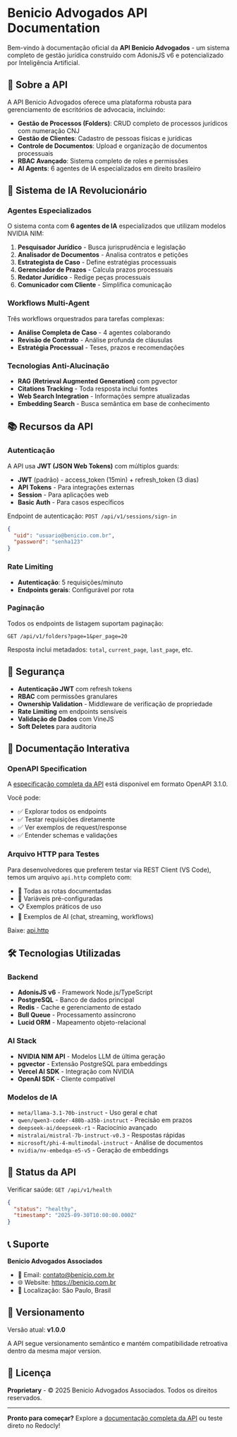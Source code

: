 # Benicio Advogados API Documentation

Bem-vindo à documentação oficial da **API Benicio Advogados** - um sistema completo de gestão jurídica construído com AdonisJS v6 e potencializado por Inteligência Artificial.

## 🚀 Sobre a API

A API Benicio Advogados oferece uma plataforma robusta para gerenciamento de escritórios de advocacia, incluindo:

- **Gestão de Processos (Folders)**: CRUD completo de processos jurídicos com numeração CNJ
- **Gestão de Clientes**: Cadastro de pessoas físicas e jurídicas
- **Controle de Documentos**: Upload e organização de documentos processuais
- **RBAC Avançado**: Sistema completo de roles e permissões
- **AI Agents**: 6 agentes de IA especializados em direito brasileiro

## 🤖 Sistema de IA Revolucionário

### Agentes Especializados

O sistema conta com **6 agentes de IA** especializados que utilizam modelos NVIDIA NIM:

1. **Pesquisador Jurídico** - Busca jurisprudência e legislação
2. **Analisador de Documentos** - Analisa contratos e petições
3. **Estrategista de Caso** - Define estratégias processuais
4. **Gerenciador de Prazos** - Calcula prazos processuais
5. **Redator Jurídico** - Redige peças processuais
6. **Comunicador com Cliente** - Simplifica comunicação

### Workflows Multi-Agent

Três workflows orquestrados para tarefas complexas:

- **Análise Completa de Caso** - 4 agentes colaborando
- **Revisão de Contrato** - Análise profunda de cláusulas
- **Estratégia Processual** - Teses, prazos e recomendações

### Tecnologias Anti-Alucinação

- **RAG (Retrieval Augmented Generation)** com pgvector
- **Citations Tracking** - Toda resposta inclui fontes
- **Web Search Integration** - Informações sempre atualizadas
- **Embedding Search** - Busca semântica em base de conhecimento

## 📚 Recursos da API

### Autenticação

A API usa **JWT (JSON Web Tokens)** com múltiplos guards:

- **JWT** (padrão) - access_token (15min) + refresh_token (3 dias)
- **API Tokens** - Para integrações externas
- **Session** - Para aplicações web
- **Basic Auth** - Para casos específicos

Endpoint de autenticação: `POST /api/v1/sessions/sign-in`

```json
{
  "uid": "usuario@benicio.com.br",
  "password": "senha123"
}
```

### Rate Limiting

- **Autenticação**: 5 requisições/minuto
- **Endpoints gerais**: Configurável por rota

### Paginação

Todos os endpoints de listagem suportam paginação:

```
GET /api/v1/folders?page=1&per_page=20
```

Resposta inclui metadados: `total`, `current_page`, `last_page`, etc.

## 🔐 Segurança

- **Autenticação JWT** com refresh tokens
- **RBAC** com permissões granulares
- **Ownership Validation** - Middleware de verificação de propriedade
- **Rate Limiting** em endpoints sensíveis
- **Validação de Dados** com VineJS
- **Soft Deletes** para auditoria

## 📖 Documentação Interativa

### OpenAPI Specification

A [especificação completa da API](./openapi.yaml) está disponível em formato OpenAPI 3.1.0.

Você pode:

- ✅ Explorar todos os endpoints
- ✅ Testar requisições diretamente
- ✅ Ver exemplos de request/response
- ✅ Entender schemas e validações

### Arquivo HTTP para Testes

Para desenvolvedores que preferem testar via REST Client (VS Code), temos um arquivo `api.http` completo com:

- 📝 Todas as rotas documentadas
- 🔑 Variáveis pré-configuradas
- 📋 Exemplos práticos de uso
- 🤖 Exemplos de AI (chat, streaming, workflows)

Baixe: [api.http](https://raw.githubusercontent.com/gabrielmaialva33/benicio-api/refs/heads/main/docs/api.http)

## 🛠️ Tecnologias Utilizadas

### Backend

- **AdonisJS v6** - Framework Node.js/TypeScript
- **PostgreSQL** - Banco de dados principal
- **Redis** - Cache e gerenciamento de estado
- **Bull Queue** - Processamento assíncrono
- **Lucid ORM** - Mapeamento objeto-relacional

### AI Stack

- **NVIDIA NIM API** - Modelos LLM de última geração
- **pgvector** - Extensão PostgreSQL para embeddings
- **Vercel AI SDK** - Integração com NVIDIA
- **OpenAI SDK** - Cliente compatível

### Modelos de IA

- `meta/llama-3.1-70b-instruct` - Uso geral e chat
- `qwen/qwen3-coder-480b-a35b-instruct` - Precisão em prazos
- `deepseek-ai/deepseek-r1` - Raciocínio avançado
- `mistralai/mistral-7b-instruct-v0.3` - Respostas rápidas
- `microsoft/phi-4-multimodal-instruct` - Análise de documentos
- `nvidia/nv-embedqa-e5-v5` - Geração de embeddings

## 🚦 Status da API

Verificar saúde: `GET /api/v1/health`

```json
{
  "status": "healthy",
  "timestamp": "2025-09-30T10:00:00.000Z"
}
```

## 📞 Suporte

**Benicio Advogados Associados**

- 📧 Email: contato@benicio.com.br
- 🌐 Website: https://benicio.com.br
- 📍 Localização: São Paulo, Brasil

## 🔄 Versionamento

Versão atual: **v1.0.0**

A API segue versionamento semântico e mantém compatibilidade retroativa dentro da mesma major version.

## 📝 Licença

**Proprietary** - © 2025 Benicio Advogados Associados. Todos os direitos reservados.

---

**Pronto para começar?** Explore a [documentação completa da API](./openapi.yaml) ou teste direto no Redocly!
